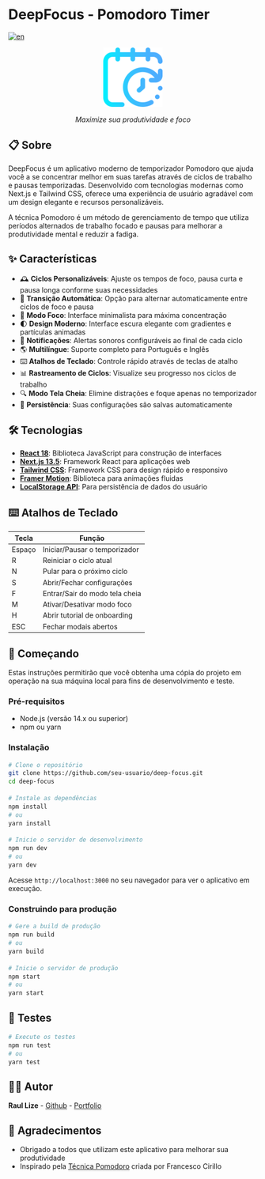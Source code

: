# DeepFocus - Pomodoro Timer

[![en](https://img.shields.io/badge/lang-en-red.svg)](./README.en.md)

<div align="center">
  <img src="public/favicon.ico" alt="DeepFocus Logo" width="120" height="120" />
  <p><em>Maximize sua produtividade e foco</em></p>
</div>

## 📋 Sobre

DeepFocus é um aplicativo moderno de temporizador Pomodoro que ajuda você a se concentrar melhor em suas tarefas através de ciclos de trabalho e pausas temporizadas. Desenvolvido com tecnologias modernas como Next.js e Tailwind CSS, oferece uma experiência de usuário agradável com um design elegante e recursos personalizáveis.

A técnica Pomodoro é um método de gerenciamento de tempo que utiliza períodos alternados de trabalho focado e pausas para melhorar a produtividade mental e reduzir a fadiga.

## ✨ Características

- 🕰️ **Ciclos Personalizáveis**: Ajuste os tempos de foco, pausa curta e pausa longa conforme suas necessidades
- 🔄 **Transição Automática**: Opção para alternar automaticamente entre ciclos de foco e pausa
- 📱 **Modo Foco**: Interface minimalista para máxima concentração
- 🌓 **Design Moderno**: Interface escura elegante com gradientes e partículas animadas
- 🔔 **Notificações**: Alertas sonoros configuráveis ao final de cada ciclo
- 🌎 **Multilíngue**: Suporte completo para Português e Inglês
- ⌨️ **Atalhos de Teclado**: Controle rápido através de teclas de atalho
- 📊 **Rastreamento de Ciclos**: Visualize seu progresso nos ciclos de trabalho
- 🔍 **Modo Tela Cheia**: Elimine distrações e foque apenas no temporizador
- 💾 **Persistência**: Suas configurações são salvas automaticamente

## 🛠️ Tecnologias

- **[React 18](https://reactjs.org/)**: Biblioteca JavaScript para construção de interfaces
- **[Next.js 13.5](https://nextjs.org/)**: Framework React para aplicações web
- **[Tailwind CSS](https://tailwindcss.com/)**: Framework CSS para design rápido e responsivo
- **[Framer Motion](https://www.framer.com/motion/)**: Biblioteca para animações fluidas
- **[LocalStorage API](https://developer.mozilla.org/pt-BR/docs/Web/API/Window/localStorage)**: Para persistência de dados do usuário

## ⌨️ Atalhos de Teclado

| Tecla    | Função                          |
|----------|----------------------------------|
| Espaço   | Iniciar/Pausar o temporizador   |
| R        | Reiniciar o ciclo atual         |
| N        | Pular para o próximo ciclo      |
| S        | Abrir/Fechar configurações      |
| F        | Entrar/Sair do modo tela cheia  |
| M        | Ativar/Desativar modo foco      |
| H        | Abrir tutorial de onboarding    |
| ESC      | Fechar modais abertos           |

## 🚀 Começando

Estas instruções permitirão que você obtenha uma cópia do projeto em operação na sua máquina local para fins de desenvolvimento e teste.

### Pré-requisitos

- Node.js (versão 14.x ou superior)
- npm ou yarn

### Instalação

```bash
# Clone o repositório
git clone https://github.com/seu-usuario/deep-focus.git
cd deep-focus

# Instale as dependências
npm install
# ou
yarn install

# Inicie o servidor de desenvolvimento
npm run dev
# ou
yarn dev
```

Acesse `http://localhost:3000` no seu navegador para ver o aplicativo em execução.

### Construindo para produção

```bash
# Gere a build de produção
npm run build
# ou
yarn build

# Inicie o servidor de produção
npm start
# ou
yarn start
```

## 🧪 Testes

```bash
# Execute os testes
npm run test
# ou
yarn test
```

## 🧑‍💻 Autor

**Raul Lize** - [Github](https://github.com/Raullize) - [Portfolio](https://raul-lize-portfolio.vercel.app)

## 🙏 Agradecimentos

- Obrigado a todos que utilizam este aplicativo para melhorar sua produtividade
- Inspirado pela [Técnica Pomodoro](https://francescocirillo.com/pages/pomodoro-technique) criada por Francesco Cirillo 